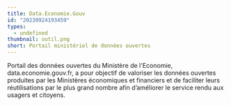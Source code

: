 ```yaml
---
title: Data.Economie.Gouv
id: "20230924193459"
types:
  - undefined
thumbnail: outil.png
short: Portail ministériel de données ouvertes
---
```


Portail des données ouvertes du Ministère de l'Economie, data.economie.gouv.fr, a pour objectif de valoriser les données ouvertes produites par les Ministères économiques et financiers et de faciliter leurs réutilisations par le plus grand nombre afin d’améliorer le service rendu aux usagers et citoyens.